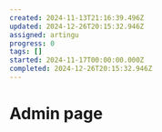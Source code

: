 ```yaml
---
created: 2024-11-13T21:16:39.496Z
updated: 2024-12-26T20:15:32.946Z
assigned: artingu
progress: 0
tags: []
started: 2024-11-17T00:00:00.000Z
completed: 2024-12-26T20:15:32.946Z
---
```


# Admin page
